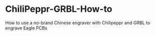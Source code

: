# ChiliPeppr-GRBL-How-to
How to use a no-brand Chinese engraver with Chilipeppr and GRBL to engrave Eagle PCBs
